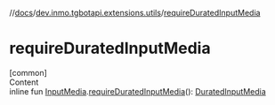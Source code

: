 //[docs](../../index.md)/[dev.inmo.tgbotapi.extensions.utils](index.md)/[requireDuratedInputMedia](require-durated-input-media.md)



# requireDuratedInputMedia  
[common]  
Content  
inline fun [InputMedia](../dev.inmo.tgbotapi.types.InputMedia/-input-media/index.md).[requireDuratedInputMedia](require-durated-input-media.md)(): [DuratedInputMedia](../dev.inmo.tgbotapi.types.InputMedia/-durated-input-media/index.md)  



